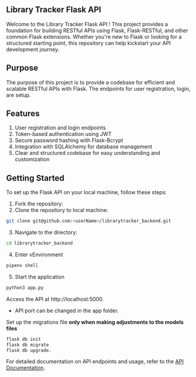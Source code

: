 ## Library Tracker Flask API 
Welcome to the Library Tracker Flask API ! This project provides a foundation for building RESTful APIs using Flask, Flask-RESTful, and other common Flask extensions. Whether you're new to Flask or looking for a structured starting point, this repository can help kickstart your API development journey.

## Purpose
The purpose of this project is to provide a codebase for  efficient and scalable RESTful APIs with Flask. The endpoints for user registration, login, are setup.

## Features
1. User registration and login endpoints
2. Token-based authentication using JWT
3. Secure password hashing with Flask-Bcrypt
4. Integration with SQLAlchemy for database management
5. Clear and structured codebase for easy understanding and customization

## Getting Started
To set up the Flask API on your local machine, follow these steps:

1. Fork the repository:
2. Clone the repository to local machine:
```bash
git clone git@github.com:<userName>/librarytracker_backend.git
```
3. Navigate to the directory:
```bash
cd librarytracker_backend
```
4. Enter vEnvironment
```bash
pipenv shell
```
5. Start the application
```bash
python3 app.py
```
Access the API at http://localhost:5000.
- API port can be changed in the app folder.

Set up the migrations file **only when making adjustments to the models files**

```bash
flask db init
flask db migrate
flask db upgrade.
```


For detailed documentation on API endpoints and usage, refer to the [API Documentation]().
